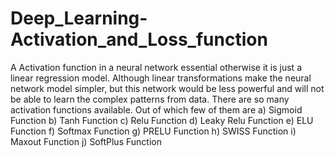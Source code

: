 # Deep_Learning-Activation_and_Loss_function
 A Activation function in a neural network essential otherwise it is just a linear regression model. Although linear transformations make the neural network model simpler, but this network would be less powerful and will not be able to learn the complex patterns from data. There are so many activation functions available. Out of which few of them are 
               a) Sigmoid Function
               b) Tanh Function
               c)  Relu Function 
               d)  Leaky Relu Function
               e)  ELU Function
               f)	Softmax Function
               g)  PRELU Function
               h)  SWISS Function
               i)	Maxout Function
               j)	SoftPlus Function
